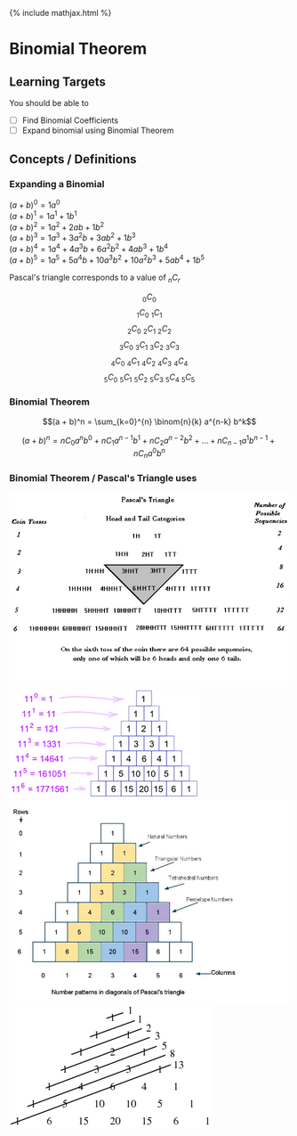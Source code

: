 {% include mathjax.html %}

# Binomial Theorem

## Learning Targets

You should be able to
- [ ] Find Binomial Coefficients
- [ ] Expand binomial using Binomial Theorem

## Concepts / Definitions

### Expanding a Binomial

$(a + b)^0 = 1a^0$\
$(a + b)^1 = 1a^1 + 1b^1$\
$(a + b)^2 = 1a^2 + 2ab + 1b^2$\
$(a + b)^3 = 1a^3 + 3a^2b + 3ab^2 + 1b^3$\
$(a + b)^4 = 1a^4 + 4a^3b + 6a^2b^2 + 4ab^3 + 1b^4$\
$(a + b)^5 = 1a^5 + 5a^4b + 10a^3b^2 + 10a^2b^3 + 5ab^4 + 1b^5$

Pascal's triangle corresponds to a value of $_nC_r$

$$_0C_0$$
$$_1C_0\ _1C_1$$
$$_2C_0\ _2C_1\ _2C_2$$
$$_3C_0\ _3C_1\ _3C_2\ _3C_3$$
$$_4C_0\ _4C_1\ _4C_2\ _4C_3\ _4C_4$$
$$_5C_0\ _5C_1\ _5C_2\ _5C_3\ _5C_4\ _5C_5$$

### Binomial Theorem

$$(a + b)^n = \sum_{k=0}^{n} \binom{n}{k} a^{n-k} b^k$$

$$(a + b)^n = nC_0 a^n b^0 + nC_1 a^{n-1} b^1 + nC_2 a^{n-2} b^2 + ... + nC_{n-1} a^1 b^{n-1} + nC_n a^0 b^n$$

### Binomial Theorem / Pascal's Triangle uses

![Head and Tail Categories](assets/binomial_theorem_1.gif)
![Powers of Elevens](assets/binomial_theorem_2.gif)
![Number Patterns in diagonals](assets/binomial_theorem_3.jpg)
![Shallow Diagonals](assets/binomial_theorem_4.gif)
